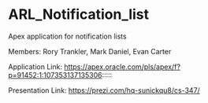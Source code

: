 # ARL_Notification_list
Apex application for notification lists

Members: Rory Trankler, Mark Daniel, Evan Carter

Application Link: https://apex.oracle.com/pls/apex/f?p=91452:1:107353137135306:::::

Presentation Link: https://prezi.com/hq-sunickqu8/cs-347/
